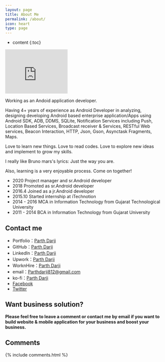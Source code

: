 ```yaml
---
layout: page
title: About Me
permalink: /about/
icon: heart
type: page
---
```


* content
{:toc}

<iframe src="https://githubbadge.appspot.com/parth812?s=1" style="border: 0;height: 142px;width: 200px;overflow: hidden;" frameBorder="0"></iframe>

Working as an Andoid application developer.

Having 4+ years of experience as Android Developer in analyzing, designing developing Android based enterprise application/Apps using Android SDK, ADB, DDMS, SQLite, Notification Services including Push, Location Based Services, Broadcast receiver & Services, RESTful Web services, Beacon Interaction, HTTP, Json, Gson, Asynctask Fragments, Maps.

Love to learn new things.
Love to read codes.
Love to explore new ideas and implement to grow my skills.

I really like Bruno mars's lyrics: Just the way you are.

Also, learning is a very enjoyable process. Come on together!

* 2020 Project manager and sr.Android developer
* 2018 Promoted as sr.Android developer
* 2016.4 Joined as a jr.Android developer
* 2015.10 Started internship at iTechnotion
* 2014 - 2016 MCA in Information Technology from Gujarat Technological University
* 2011 - 2014 BCA in Information Technology from Gujarat University

## Contact me
* Portfolio：[Parth Darji](https://parth812.github.io/online-cv/)
* GitHub：[Parth Darji](https://github.com/parth812)
* LinkedIn：[Parth Darji](https://www.linkedin.com/in/parth-darji-376088a8/)
* Upwork：[Parth Darji](https://www.upwork.com/o/profiles/users/~01bfb44fa5a465b3d1/)
* WorknHire：[Parth Darji](https://worknhire.com/Contractor/Profile/parthdarji812) 
* email：Parthdarji812@gmail.com
* ko-fi：[Parth Darji](https://ko-fi.com/parthdarji812)
* [Facebook](https://www.facebook.com/darjiparth812)
* [Twitter](https://twitter.com/gaohaoyang126)

## Want business solution?

**Please feel free to leave a comment or contact me by email if you want to build website & mobile application for your business and boost your business.**

## Comments

{% include comments.html %}
